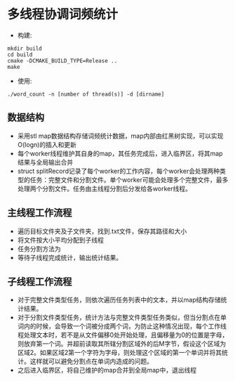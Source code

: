 <!--
 * @Author: Corvo Attano(fkxzz001@qq.com)
 * @Description: 
 * @LastEditors: Corvo Attano(fkxzz001@qq.com)
-->
# 多线程协调词频统计
* 构建:
```shell
mkdir build
cd build
cmake -DCMAKE_BUILD_TYPE=Release ..
make
```
* 使用:
```shell
./word_count -n [number of thread(s)] -d [dirname]
```
## 数据结构
* 采用stl map数据结构存储词频统计数据，map内部由红黑树实现，可以实现O(logn)的插入和更新
* 每个worker线程维护其自身的map，其任务完成后，进入临界区，将其map结果与全局输出合并
* struct splitRecord记录了每个worker的工作内容，每个worker会处理两种类型的任务：完整文件和分割文件。单个worker可能会处理多个完整文件，最多处理两个分割文件。任务由主线程分割后分发给各worker线程。
## 主线程工作流程
* 遍历目标文件夹及子文件夹，找到.txt文件，保存其路径和大小
* 将文件按大小平均分配到子线程
* 任务分割方法为
* 等待子线程完成统计，输出统计结果。
## 子线程工作流程
* 对于完整文件类型任务，则依次遍历任务列表中的文本，并以map结构存储统计结果。
* 对于分割文件类型任务，统计方法与完整文件类型任务类似，但当分割点在单词内的时候，会导致一个词被分成两个词，为防止这种情况出现，每个工作线程处理文本时，若不是从文件偏移0处开始处理，且偏移量为0的位置是字母，则放弃第一个词。并超前读取其所辖分割区域外的后M字节，假设这个区域为区域2。如果区域2第一个字符为字母，则处理这个区域的第一个单词并将其统计。这样就可以避免分割点在单词内造成的问题。
* 之后进入临界区，将自己维护的map合并到全局map中，退出线程